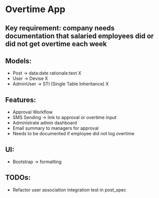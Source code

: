 # Overtime App

## Key requirement: company needs documentation that salaried employees did or did not get overtime each week

## Models:
- Post -> data:date rationale:text X
- User -> Devise X
- AdminUser -> STI (Single Table Inheritance) X

## Features:
- Approval Workflow
- SMS Sending -> link to approval or overtime input
- Administrate admin dashboard
- Email summary to managers for approval
- Needs to be documented if employee did not log overtime

## UI:
- Bootstrap -> formatting


## TODOs:
- Refactor user association integration test in post_spec